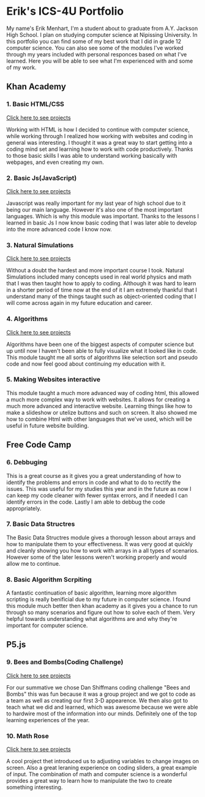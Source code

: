 # Erik's ICS-4U Portfolio

My name's Erik Menhart, I'm a student about to graduate from A.Y. Jackson High School. I plan on studying computer science at Nipissing University. In this portfolio you can find some of my best work that I did in grade 12 computer science. You can also see some of the modules I've worked through my years included with personal responces based on what I've learned. Here you will be able to see what I'm experienced with and some of my work.


## Khan Academy
### 1. Basic HTML/CSS
<a target="_blank" href="https://github.com/erikmenhart/khan-acedmy-projects/tree/master/html">Click here to see projects</a>

  Working with HTML is how I decided to continue with computer science, while working through I realized how working with websites and coding in general was interesting. I thought it was a great way to start getting into a coding mind set and learning how to work with code productively. Thanks to those basic skills I was able to understand working basically with webpages, and even creating my own.
  
### 2. Basic Js(JavaScript)
<a target="_blank" href="https://github.com/erikmenhart/khan-acedmy-projects/tree/master/js">Click here to see projects</a>

  Javascript was really important for my last year of high school due to it being our main language. However it's also one of the most important languages. Which is why this module was important. Thanks to the lessons I learned in basic Js I now know basic coding that I was later able to develop into the more advanced code I know now.
  
### 3. Natural Simulations
<a target="_blank" href="https://github.com/erikmenhart/khan-acedmy-projects/tree/master/natSimulations">Click here to see projects</a>

  Without a doubt the hardest and more important course I took. Natural Simulations included many concepts used in real world physics and math that I was then taught how to apply to coding. Although it was hard to learn in a shorter period of time now at the end of it I am extremely thankful that I understand many of the things taught such as object-oriented coding that I will come across again in my future education and career.
  
### 4. Algorithms
<a target="_blank" href="https://github.com/erikmenhart/khan-acedmy-projects/tree/master/Algorithms">Click here to see projects</a>

  Algorithms have been one of the biggest aspects of computer science but up until now I haven't been able to fully visualize what it looked like in code. This module taught me all sorts of algorithms like selection sort and pseudo code and now feel good about continuing my education with it.
  
### 5. Making Websites interactive

  This module taught a much more advanced way of coding html, this allowed a much more complex way to work with websites. It allows for creating a much more advanced and interactive website. Learning things like how to make a slideshow or utelize buttons and such on screen. It also showed me how to combine Html with other languages that we've used, which will be useful in future website building.  


## Free Code Camp
### 6. Debbuging

  This is a great course as it gives you a great understanding of how to identify the problems and errors in code and what to do to rectify the issues. This was useful for my studies this year and in the future as now I can keep my code cleaner with fewer syntax errors, and if needed I can identify errors in the code. Lastly I am able to debbug the code appropriately.

### 7. Basic Data Structres

  The Basic Data Structres module gives a thorough lesson about arrays and how to manipulate them to your effectiveness. It was very good at quickly and cleanly showing you how to work with arrays in a all types of scenarios. However some of the later lessons weren't working properly and would allow me to continue.

### 8. Basic Algorithm Scrpiting

  A fantastic continuation of basic algorithm, learning more algorithm scripting is really benificial due to my future in computer science. I found this module much better then khan academy as it gives you a chance to run through so many scenarios and figure out how to solve each of them. Very helpful towards understanding what algorithms are and why they're important for computer science.


## P5.js
### 9. Bees and Bombs(Coding Challenge)
<a target="_blank" href="https://github.com/erikmenhart/Cube-wave-challenge">Click here to see projects</a>

  For our summative we chose Dan Shiffmans coding challenge "Bees and Bombs" this was fun because it was a group project and we got to code as a team as well as creating our first 3-D appearence. We then also got to teach what we did and learned, which was awesome because we were able to hardwire most of the information into our minds. Definitely one of the top learning experiences of the year.
  
### 10. Math Rose
<a target="_blank" href="https://github.com/erikmenhart/Mathrose.js">Click here to see projects</a>

  A cool project thet introduced us to adjusting variables to change images on screen. Also a great leraning experience on coding sliders, a great example of input. The combination of math and computer science is a wonderful provides a great way to learn how to manipulate the two to create something interesting.
